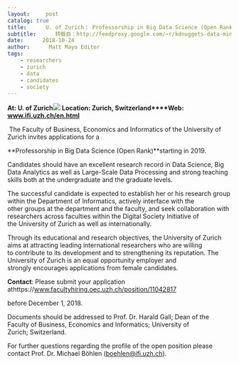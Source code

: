 ```yaml
---
layout:     post
catalog: true
title:      U. of Zurich： Professorship in Big Data Science (Open Rank) [Zurich, Switzerland]
subtitle:      转载自：http://feedproxy.google.com/~r/kdnuggets-data-mining-analytics/~3/o3ZWmeRD6ho/10-24-uzh-professorship-big-data-science.html
date:      2018-10-24
author:      Matt Mayo Editor
tags:
    - researchers
    - zurich
    - data
    - candidates
    - society
---
```


**At: U. of Zurich**![](http://feedproxy.google.com/jimg/uzh-240.jpg)
**Location: Zurich, Switzerland****Web: www.ifi.uzh.ch/en.html**

 The Faculty of Business, Economics and Informatics of the University of Zurich invites applications for a

**Professorship in Big Data Science (Open Rank)**starting in 2019.

Candidates should have an excellent research record in Data Science, Big Data Analytics as well as Large-Scale Data Processing and strong teaching skills both at the undergraduate and the graduate levels.

The successful candidate is expected to establish her or his research group within the Department of Informatics, actively interface with the other groups at the department and the faculty, and seek collaboration with researchers across faculties within the Digital Society Initiative of the University of Zurich as well as internationally.

Through its educational and research objectives, the University of Zurich aims at attracting leading international researchers who are willing to contribute to its development and to strengthening its reputation. The University of Zurich is an equal opportunity employer and strongly encourages applications from female candidates.

**Contact**: Please submit your application athttps://www.facultyhiring.oec.uzh.ch/position/11042817

before December 1, 2018.

Documents should be addressed to Prof. Dr. Harald Gall; Dean of the Faculty of Business, Economics and Informatics; University of Zurich; Switzerland.

For further questions regarding the profile of the open position please contact Prof. Dr. Michael Böhlen (boehlen@ifi.uzh.ch).
